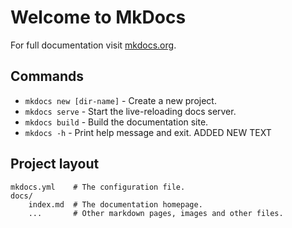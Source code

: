 # Welcome to MkDocs

For full documentation visit [mkdocs.org](https://www.mkdocs.org).

## Commands

* `mkdocs new [dir-name]` - Create a new project.
* `mkdocs serve` - Start the live-reloading docs server.
* `mkdocs build` - Build the documentation site.
* `mkdocs -h` - Print help message and exit. ADDED NEW TEXT

## Project layout

    mkdocs.yml    # The configuration file.
    docs/
        index.md  # The documentation homepage.
        ...       # Other markdown pages, images and other files.
